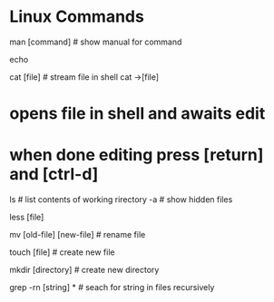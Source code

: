 # Linux Commands

man [command]    # show manual for command

echo

cat [file]    # stream file in shell
cat ->[file]
  # opens file in shell and awaits edit
  # when done editing press [return] and [ctrl-d]

ls     # list contents of working rirectory
  -a    # show hidden files

less [file]

mv [old-file] [new-file]    # rename file

touch [file]    # create new file

mkdir [directory]    # create new directory

grep -rn [string] *    # seach for string in files recursively
